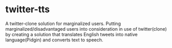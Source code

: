 # twitter-tts
A twitter-clone solution for marginalized users.
Putting marginalized/disadvantaged users into consideration in use of twitter(clone) by creating a solution that translates English tweets into native language(Pidgin) and converts text to speech.

